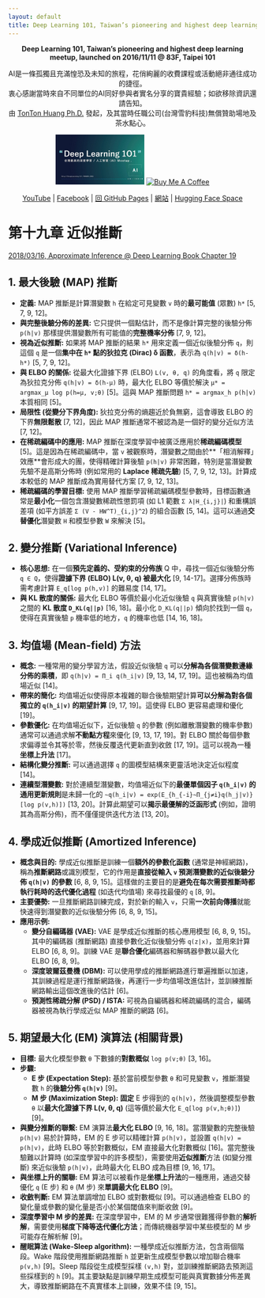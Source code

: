 ```yaml
---
layout: default
title: Deep Learning 101, Taiwan’s pioneering and highest deep learning meetup, launched on 2016/11/11 @ 83F, Taipei 101
---
```


<p align="center">
  <strong>Deep Learning 101, Taiwan’s pioneering and highest deep learning meetup, launched on 2016/11/11 @ 83F, Taipei 101</strong>  
</p>
<p align="center">
  AI是一條孤獨且充滿惶恐及未知的旅程，花俏絢麗的收費課程或活動絕非通往成功的捷徑。<br>
  衷心感謝當時來自不同單位的AI同好參與者實名分享的寶貴經驗；如欲移除資訊還請告知。<br>
  由 <a href="https://www.twman.org/" target="_blank">TonTon Huang Ph.D.</a> 發起，及其當時任職公司(台灣雪豹科技)無償贊助場地及茶水點心。<br>
</p>  
<p align="center">
  <a href="https://huggingface.co/spaces/DeepLearning101/Deep-Learning-101-FAQ" target="_blank">
    <img src="https://github.com/Deep-Learning-101/.github/blob/main/images/DeepLearning101.JPG?raw=true" alt="Deep Learning 101" width="180"></a>
    <a href="https://www.buymeacoffee.com/DeepLearning101" target="_blank"><img src="https://cdn.buymeacoffee.com/buttons/v2/default-red.png" alt="Buy Me A Coffee" style="height: 100px !important;width: 180px !important;" ></a>
</p>
<p align="center">
  <a href="https://www.youtube.com/@DeepLearning101" target="_blank">YouTube</a> |
  <a href="https://www.facebook.com/groups/525579498272187/" target="_blank">Facebook</a> |
  <a href="https://deep-learning-101.github.io/"> 回 GitHub Pages</a> |
  <a href="http://DeepLearning101.TWMAN.ORG" target="_blank">網站</a> |
  <a href="https://huggingface.co/DeepLearning101" target="_blank">Hugging Face Space</a>
</p>

# 第十九章 近似推斷

<a href="https://www.youtube.com/watch?v=YeCDY_wsojA" target="_blank" rel="noopener noreferrer"><i class="fab fa-youtube mr-1"></i>2018/03/16, Approximate Inference @ Deep Learning Book Chapter 19</a><br>

## 1. 最大後驗 (MAP) 推斷

*   **定義:** MAP 推斷是計算潛變數 `h` 在給定可見變數 `v` 時的**最可能值** (眾數) `h*` [5, 7, 9, 12]。
*   **與完整後驗分佈的差異:** 它只提供一個點估計，而不是像計算完整的後驗分佈 `p(h|v)` 那樣提供潛變數所有可能值的**完整機率分佈** [7, 9, 12]。
*   **視為近似推斷:** 如果將 MAP 推斷的結果 `h*` 用來定義一個近似後驗分佈 `q`，則這個 `q` 是一個**集中在 `h*` 點的狄拉克 (Dirac) δ 函數**，表示為 `q(h|v) = δ(h-h*)` [5, 7, 9, 12]。
*   **與 ELBO 的關係:** 從最大化證據下界 (ELBO) `L(v, θ, q)` 的角度看，將 `q` 限定為狄拉克分佈 `q(h|v) = δ(h-μ)` 時，最大化 ELBO 等價於解決 `μ* = argmax_μ log p(h=μ, v;θ)` [5]。這與 MAP 推斷問題 `h* = argmax_h p(h|v)` 本質相同 [5]。
*   **局限性 (從變分下界角度):** 狄拉克分佈的熵趨近於負無窮，這會導致 ELBO 的下界**無限鬆散** [7, 12]，因此 MAP 推斷通常不被認為是一個好的變分近似方法 [7, 12]。
*   **在稀疏編碼中的應用:** MAP 推斷在深度學習中被廣泛應用於**稀疏編碼模型** [5]。這是因為在稀疏編碼中，當 `v` 被觀察時，潛變數之間由於**「相消解釋」效應**會形成大的團，使得精確計算後驗 `p(h|v)` 非常困難，特別是當潛變數先驗不是高斯分佈時 (例如常用的 **Laplace 稀疏先驗**) [5, 7, 9, 12, 13]。計算成本較低的 MAP 推斷成為實用替代方案 [7, 9, 12, 13]。
*   **稀疏編碼的學習目標:** 使用 MAP 推斷學習稀疏編碼模型參數時，目標函數通常是**最小化**一個包含潛變數稀疏性懲罰項 (如 L1 範數 `Σ λ|H_{i,j}|`) 和重構誤差項 (如平方誤差 `Σ (V - HW^T)_{i,j}^2`) 的組合函數 [5, 14]。這可以通過**交替優化**潛變數 `H` 和模型參數 `W` 來解決 [5]。

## 2. 變分推斷 (Variational Inference)

*   **核心思想:** 在一個**預先定義的、受約束的分佈族** Q 中，尋找一個近似後驗分佈 `q ∈ Q`，使得**證據下界 (ELBO) L(v, θ, q) 被最大化** [9, 14-17]。選擇分佈族時需考慮計算 `E_q[log p(h,v)]` 的難易度 [14, 17]。
*   **與 KL 散度的關係:** 最大化 ELBO 等價於最小化近似後驗 `q` 與真實後驗 `p(h|v)` 之間的 **KL 散度 `D_KL(q||p)`** [16, 18]。最小化 `D_KL(q||p)` 傾向於找到一個 `q`，使得在真實後驗 `p` 機率低的地方，`q` 的機率也低 [14, 16, 18]。

## 3. 均值場 (Mean-field) 方法

*   **概念:** 一種常用的變分學習方法，假設近似後驗 `q` 可以**分解為各個潛變數邊緣分佈的乘積**，即 `q(h|v) = Π_i q(h_i|v)` [9, 13, 14, 17, 19]。這也被稱為均值場近似 [14]。
*   **帶來的簡化:** 均值場近似使得原本複雜的聯合後驗期望計算**可以分解為對各個獨立的 `q(h_i|v)` 的期望計算** [9, 17, 19]。這使得 ELBO 更容易處理和優化 [19]。
*   **參數優化:** 在均值場近似下，近似後驗 `q` 的參數 (例如離散潛變數的機率參數) 通常可以通過求解**不動點方程**來優化 [9, 13, 17, 19]。對 ELBO 關於每個參數求偏導並令其等於零，然後反覆迭代更新直到收斂 [17, 19]。這可以視為一種**坐標上升法** [17]。
*   **結構化變分推斷:** 可以通過選擇 `q` 的圖模型結構來更靈活地決定近似程度 [14]。
*   **連續型潛變數:** 對於連續型潛變數，均值場近似下的**最優單個因子 `q(h_i|v)` 的通用更新規則**是未歸一化的 `~q(h_i|v) = exp(E_{h_{-i}~Π_{j≠i}q(h_j|v)}[log p(v,h)])` [13, 20]。計算此期望可以**揭示最優解的泛函形式** (例如，證明其為高斯分佈)，而不僅僅提供迭代方法 [13, 20]。

## 4. 學成近似推斷 (Amortized Inference)

*   **概念與目的:** 學成近似推斷是訓練一個**額外的參數化函數** (通常是神經網路)，稱為**推斷網路**或識別模型，它的作用是**直接從輸入 `v` 預測潛變數的近似後驗分佈 `q(h|v)` 的參數** [6, 8, 9, 15]。這樣做的主要目的是**避免在每次需要推斷時都執行耗時的迭代優化過程** (如迭代均值場) 來尋找最優的 `q` [8, 9]。
*   **主要優勢:** 一旦推斷網路訓練完成，對於新的輸入 `v`，只需**一次前向傳播**就能快速得到潛變數的近似後驗分佈 [6, 8, 9, 15]。
*   **應用示例:**
    *   **變分自編碼器 (VAE):** VAE 是學成近似推斷的核心應用模型 [6, 8, 9, 15]。其中的編碼器 (推斷網路) 直接參數化近似後驗分佈 `q(z|x)`，並用來計算 ELBO [6, 8, 9]。訓練 VAE 是**聯合優化**編碼器和解碼器參數以最大化 ELBO [6, 8, 9]。
    *   **深度玻爾茲曼機 (DBM):** 可以使用學成的推斷網路進行單遍推斷以加速，其訓練過程是運行推斷網路後，再運行一步均值場改進估計，並訓練推斷網路輸出這個改進後的估計 [6]。
    *   **預測性稀疏分解 (PSD) / ISTA:** 可視為自編碼器和稀疏編碼的混合，編碼器被視為執行學成近似 MAP 推斷的網路 [6]。

## 5. 期望最大化 (EM) 演算法 (相關背景)

*   **目標:** 最大化模型參數 `θ` 下數據的**對數概似** `log p(v;θ)` [3, 16]。
*   **步驟:**
    *   **E 步 (Expectation Step):** 基於當前模型參數 `θ` 和可見變數 `v`，推斷潛變數 `h` 的**後驗分佈 `q(h|v)`** [9]。
    *   **M 步 (Maximization Step):** **固定** E 步得到的 `q(h|v)`，然後調整模型參數 `θ` 以**最大化證據下界 L(v, θ, q)** (這等價於最大化 `E_q[log p(v,h;θ)]`) [9]。
*   **與變分推斷的聯繫:** EM 演算法**最大化 ELBO** [9, 16, 18]。當潛變數的完整後驗 `p(h|v)` 易於計算時，EM 的 E 步可以精確計算 `p(h|v)`，並設置 `q(h|v) = p(h|v)`，此時 ELBO 等於對數概似，EM 直接最大化對數概似 [16]。當完整後驗難以計算時 (如深度學習中的許多模型)，需要使用**近似推斷**方法 (如變分推斷) 來近似後驗 `p(h|v)`，此時最大化 ELBO 成為目標 [9, 16, 17]。
*   **與坐標上升的關聯:** EM 算法可以被看作是**坐標上升法**的一種應用，通過交替優化 `q` (E 步) 和 `θ` (M 步) 來**單調最大化 ELBO** [9]。
*   **收斂判斷:** EM 算法單調增加 ELBO 或對數概似 [9]。可以通過檢查 ELBO 的變化量或參數的變化量是否小於某個閾值來判斷收斂 [9]。
*   **深度學習中 M 步的差異:** 在深度學習中，EM 的 M 步通常很難獲得參數的**解析解**，需要使用**梯度下降等迭代優化方法**；而傳統機器學習中某些模型的 M 步可能存在解析解 [9]。
*   **醒眠算法 (Wake-Sleep algorithm):** 一種學成近似推斷方法，包含兩個階段。Wake 階段使用推斷網路推斷 `h` 並更新生成模型參數以增加聯合機率 `p(v,h)` [9]。Sleep 階段從生成模型採樣 `(v,h)` 對，並訓練推斷網路去預測這些採樣到的 `h` [9]。其主要缺點是訓練早期生成模型可能與真實數據分佈差異大，導致推斷網路在不真實樣本上訓練，效果不佳 [9, 15]。
